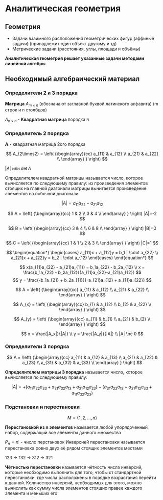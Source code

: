 # Аналитическая геометрия

## Геометрия

- Задачи взаимного расположения геометрических фигур (аффиные задачи) (принадлежит один объект другому и тд)
- Метрические задачи (расстояния, углы, площади и объёмы)

**Аналитическая геометрия решает указанные задачи методами линейной алгебры**

## Необходимый алгебраический материал

### Определители 2 и 3 порядка

**Матрица** $A_{m \times n}$ (обозначают заглавной буквой латинского алфавита) (m строк и n столбцов)

$A_{n \times n}$ - **Квадратная матрица** порядка $n$

### Определитель 2 порядка
**A** - квадратная матрица 2ого порядка

$$
  A_{2\times2} =
  \left( {\begin{array}{cc}
    a_{11} & a_{12} \\
    a_{21} & a_{22} \\
  \end{array} } \right)
$$


$|A|$ или $\det{A}$

Определителем квадратной матрицы называется число, которое вычисляется по следующему правилу: из произведения элементов стоящих на главной диагонали матрицы вычитается произведение элементов на побочной диагонали

$$|A| = a_{11}a_{22} - a_{21}a_{12}$$

$$
  A =
  \left( {\begin{array}{cc}
    1 & 2 \\
    3 & 4 \\
  \end{array} } \right)
  |A|=-2
$$

$$
  B =
  \left( {\begin{array}{cc}
    3 & 4 \\
    6 & 8 \\
  \end{array} } \right)
  |B|=0
$$

$$
  C =
  \left( {\begin{array}{cc}
    1 & 1 \\
    2 & 3 \\
  \end{array} } \right)
  |C|=1
$$

$$
\begin{equation*}
 \begin{cases}
   a_{11}x + a_{12}y = b_1 | \cdot a_{22}
   \\
   a_{21}x + a_{22}y = b_2 | \cdot a_{12}
 \end{cases}
\end{equation*}
$$

$$
x(a_{11}a_{22} - a_{21}a_{11}) = b_1a_{22} - b_2a_{12}
\\
x = \frac{b_1a_{22} - b_2a_{12}}{a_{11}a_{22}-a_{21}a_{12}}
$$
$$
y = \frac{-b_1a_{21} + b_2a_{11}}{-a_{21}a_{12} + a_{11}a_{22}}
$$

$$
  A =
  \left( {\begin{array}{cc}
    a_{11} & a_{12} \\
    a_{21} & a_{22} \\
  \end{array} } \right)
$$

$$
  A_{x} =
  \left( {\begin{array}{cc}
    b_{1} & a_{12} \\
    b_{2} & a_{22} \\
  \end{array} } \right)
$$

$$
  A_{y} =
  \left( {\begin{array}{cc}
    a_{11} & b_{1} \\
    a_{21} & b_{2} \\
  \end{array} } \right)
$$

$$
x = \frac{|A_x|}{|A|}
\\
y = \frac{|A_y|}{|A|}
\\
|A| \ne 0
$$

### Определители 3 порядка

$$
  A =
  \left( {\begin{array}{cc}
    a_{11} & a_{12} & a_{13} \\
    a_{21} & a_{22} & a_{23} \\
    a_{31} & a_{32} & a_{33} \\
  \end{array} } \right)
$$

**Определителем матрицы 3 порядка** называется число, которое вычисляется по следующему правилу:

$$
|A| = +(a_{11}a_{22}a_{33} + a_{21}a_{32}a_{13} + a_{31}a_{12}a_{23}) - (a_{31}a_{22}a_{13} + a_{21}a_{12}a_{33} + a_{11}a_{32}a_{23})
$$

### Подстановки и перестановки

$$М = \{1,2,\dots,n\}$$

**Перестановкой из n элементов** называется любой упорядоченный набор, содержащий все элементы данного множества

$P_n = n!$ - число перстановок
Инверсией перестановки называется перестановка ровно двух её рядом стоящих элементов местами

123 -> 132 -> 312 -> 321

**Чётностью перестановки** называется чётность числа инверсий, которые необходимо выполнить для того, чтобы от стандартной перестановки, где числа расположены в порядке возрастания перейти к данной. Количество инверсий, необходимых для этого, можно вычислить как сумму числа элементов стоящих правее каждого элемента и меньших его
